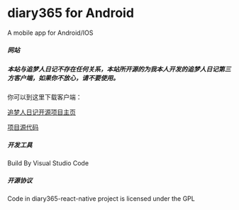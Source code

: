 # diary365 for Android
A mobile app for Android/IOS

##### 网站

##### 本站与追梦人日记不存在任何关系，本站所开源的为我本人开发的追梦人日记第三方客户端，如果你不放心，请不要使用。

你可以到这里下载客户端：

[追梦人日记开源项目主页](https://memory.99diary.com)

[项目源代码](https://bitbucket.org/flyher/diary365-react-native/wiki/Home)

##### 开发工具

Build By Visual Studio Code

##### 开源协议

Code in diary365-react-native project is licensed under the GPL



